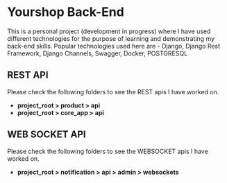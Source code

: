 # Yourshop Back-End
This is a personal project (development in progress) where I have used different technologies for the purpose of learning and demonstrating my back-end skills. Popular technologies used here are - Django, Django Rest Framework, Django Channels, Swagger, Docker, POSTGRESQL

## REST API
Please check the following folders to see the REST apis I have worked on.
- **project_root > product > api**
- **project_root > core_app > api**

## WEB SOCKET API
Please check the following folders to see the WEBSOCKET apis I have worked on.
- **project_root > notification > api > admin > websockets**